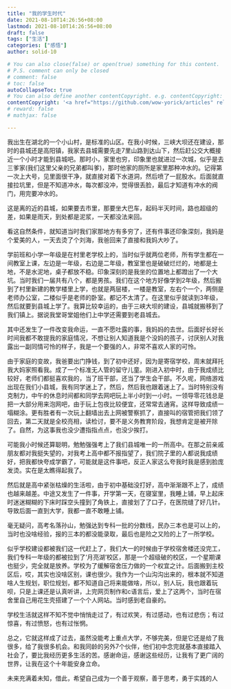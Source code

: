 ```yaml
---
title: "我的学生时代"
date: 2021-08-10T14:26:56+08:00
lastmod: 2021-08-10T14:26:56+08:00
draft: false
tags: ["生活"]
categories: ["感悟"]
author: solid-10

# You can also close(false) or open(true) something for this content.
# P.S. comment can only be closed
# comment: false
# toc: false
autoCollapseToc: true
# You can also define another contentCopyright. e.g. contentCopyright: "This is another copyright."
contentCopyright: '<a href="https://github.com/wow-yorick/articles" rel="noopener" target="_blank">查看源</a>'
# reward: false
# mathjax: false

---
```


我出生在湖北的一个小山村，是标准的山区。在我小时候，三峡大坝还在建设，那时的县城还是高阳镇，我家去县城需要先走7里山路到达山下，然后赶公交大概接近一个小时才能到县城吧。那时小，家里也穷，印象里也就进过一次城，似乎是去三爹家(我们这里父亲的兄弟都叫爹)，那时他家的厕所是家里那种冲水的。记得第一次上大号，见里面很干净，就直接对着下水道洞，然后喷了一屁股水。后面就直接拉坑里，但是不知道冲水，每次都没冲，觉得很丢脸，最后才知道有冲水的阀门，用完要冲水的。

这是离的近的县城，如果要去市里，那要坐大巴车，起码半天时间，路也超级的差，如果是雨天，到处都是泥浆，一天都没法来回。

看这自然条件，就知道当时我们家那地方有多穷了，还有件事还印象深刻，我妈是个爱美的人，一天去烫了个刘海，我爸回来了直接和我妈大吵了。

学前班和小学一年级是在村里老学校上的，当时似乎就两位老师，所有学生都在一间教室上课，左边是一年级，右边是二年级，教室里也是破破烂烂的，地都是土地，不是水泥地，桌子都放不稳。印象深刻的是我坐的位置地上都蹬出了一个大坑。当时我们一届共有八个，都是男孩。我们在这个地方好像学到2年级，然后搬到了村里新建的教学楼里上学，也就是两层楼，一楼是教室，左右个一个，两侧是老师办公室，二楼似乎是老师的卧室。都记不太清了。在这里似乎就读到3年级，然后就要到县城上学了。我算比较幸运的，由于三峡大坝的建设，县城就搬移到了我们镇上。据说我堂哥堂姐他们上中学还需要到老县城去。

其中还发生了一件改变我命运，一直不愿吐露的事，我妈妈的去世。后面好长好长时间我都不敢提我的家庭情况，不想让别人知道我是个没妈的孩子，讨厌别人对我露出一副同情可怜的样子，我是一个要强的人，非常不喜欢人家的可怜。

由于家庭的变故，我爸要出门挣钱，到了初中还好，因为是寄宿学校，周末就拜托我大妈家照看我。成了一个标准无人管的留守儿童。刚进入初中时，由于我成绩比较好，老师们都挺喜欢我的，当了班干部，还当了学生会干部。不久呢，网络游戏出现在我们小县城，我有同学迷上了，然后，然后我也跟着迷上了。当时特别没有克制力，中午的休息时间都和同学去网吧玩上半小时到一小时。一领导零花钱总是把一大部分用来泡网吧，由于玩上包夜比较便宜，还常常去通宵。这样导致成绩一塌糊涂。更有胜者有一次玩上翻墙出去上网被警察抓了，直接叫的宿管把我们领了回去，第二天就是全校亮相，读检讨，要不是义务教育阶段，我想肯定是被开除了。自然，为这事我也没少遭指指点点，也没少挨打。

可能我小时候还算聪明，勉勉强强考上了我们县城唯一的一所高中。在那之前亲戚朋友都对我挺失望的，对我考上高中都不报指望了，我们院子里的人都说我成绩好，把我都快夸成学霸了，可能就是这件事吧，反正人家这么夸我时我是感到脸庞发烫。实在是太瞧得起我了。

然后就是高中紧张枯燥的生活啦，由于初中基础没打好，高中渐渐跟不上了，成绩也越来越差。中途又发生了一件事，开学第一天，在寝室里，我睡上铺，早上起床时迷迷糊糊的下床时踩空头撞到了角铁上，直接划了了口子，在医院缝了好几针。导致后面一直到大学，我都一直不敢睡上铺。

毫无疑问，高考名落孙山，勉强达到专科一批的分数线，民办三本也是可以上的，当时也没啥经验，报的三本的都没能录取，最后也是险之又险的上了一所学校。

似乎学校建设都被我们这一代赶上了，我们大一的时候由于学校宿舍楼还没完工，我们专科一年级的都被拉到了‘月亮湖’校区，那是一个超级破的校区，一个星期课也挺少，完全就是放养。学校为了缓解宿舍压力做的一个权宜之计。后面搬到主校区后，哎，其实也没啥区别，课也很少。我作为一个山沟沟出来的，根本就不知道啥人生规划，职位规划，都不知道自己将来能做啥，所以，别人玩，我也跟着玩呗，只是上课还是认真听讲，上完网页制作和c语言后，爱上了这两个，当时在宿舍里自己用花生壳搭建了一个个人网站。当时感到老自豪的。

学校生活就这样不知不觉中悄悄走过了，有过欢笑，有过感动，也有过悲伤；有过惊喜，有过愤怒，也有过怅惘。

总之，它就这样成了过去，虽然没能考上重点大学，不够完美，但是它还是给了我很多，给了我很多机会。和我同龄的另外7个伙伴，他们初中念完就基本直接踏入社会了，要比我经历更多生活的苦。感谢命运，感谢这些经历，让我有了更广阔的世界，让我在这个十年能安身立命。

未来充满着未知，借此，希望自己成为一个善于观察，善于思考，勇于实践的人

